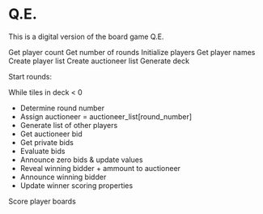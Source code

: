 # Q.E.
This is a digital version of the board game Q.E.

Get player count
Get number of rounds
Initialize players
Get player names
Create player list
Create auctioneer list
Generate deck



Start rounds:

While tiles in deck < 0
- Determine round number
- Assign auctioneer = auctioneer_list[round_number]
- Generate list of other players 
- Get auctioneer bid
- Get private bids
- Evaluate bids
- Announce zero bids & update values
- Reveal winning bidder + ammount to auctioneer
- Announce winning bidder
- Update winner scoring properties

Score player boards
